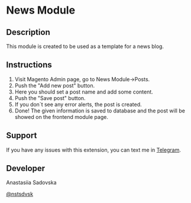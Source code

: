News Module
===========

Description
-----------
This module is created to be used as a template for a news blog.

Instructions
-------------------------
1. Visit Magento Admin page, go to News Module->Posts.
2. Push the "Add new post" button.
3. Here you should set a post name and add some content.
4. Push the "Save post" button.
5. If you don`t see any error alerts, the post is created.
6. Done! The given information is saved to database and the post will be showed on the frontend module page.

Support
-------
If you have any issues with this extension, you can text me in [Telegram](https://t.me/nstsdvsk).

Developer
---------
Anastasiia Sadovska

[@nstsdvsk](https://instagram.com/nstsdvsk)
